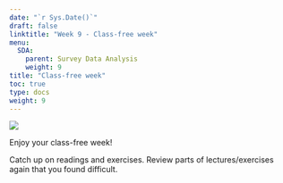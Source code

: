 ```yaml
---
date: "`r Sys.Date()`"
draft: false
linktitle: "Week 9 - Class-free week"
menu:
  SDA:
    parent: Survey Data Analysis
    weight: 9
title: "Class-free week"
toc: true
type: docs
weight: 9
---
```


![](/files/SDA/class_free.gif)

Enjoy your class-free week!

Catch up on readings and exercises. Review parts of lectures/exercises again that you found difficult.
